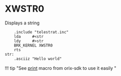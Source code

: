# XWSTR0

Displays a string

```ca65
    .include "telestrat.inc"
    lda     #<str
    ldy     #>str
    BRK_KERNEL XWSTR0
    rts
str:
    .asciiz "Hello world"
```

!!! tip "See [print](../../developer_manual/orixsdk_macros/print/) macro from orix-sdk to use it easily "
